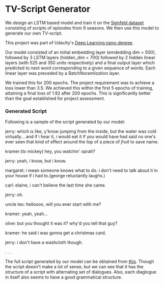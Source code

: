 # TV-Script Generator

We design an LSTM based model and train it on the [Seinfeld dataset](https://www.kaggle.com/thec03u5/seinfeld-chronicles#scripts.csv) consisting of scripts of episodes from 9 seasons. We then use this model to generate our own TV-script. 

This project was part of Udacity's [Deep Learning nano-degree](https://www.udacity.com/course/deep-learning-nanodegree--nd101?utm_source=gsem_brand&utm_medium=ads_n&utm_campaign=8301633066_c&utm_term=85414324316_sa&utm_keyword=udacity%20deep%20learning_e&gclid=Cj0KCQjwjoH0BRD6ARIsAEWO9Dv3uK8C0VfpztIXAEL-p26nHZiFi03pF3mWVkZ-ZkJGbxGs0-I8d2AaApakEALw_wcB). 

Our model consisted of an initial embedding layer (emdedding dim = 500), followed by 3 LSTM layers (hidden_dim = 700) followed by 2 hidden linear layers (with 525 and 350 units respectively) and a final output layer which predicted to next word corresponding to a given sequence of words. Each linear layer was preceded by a BatchNoramlization layer. 

We trained this for 200 epochs. The project requirement was to achieve a loss lower than 3.5. We achieved this within the first 5 epochs of training, attaining a final loss of 1.92 after 200 epochs. This is significantly better than the goal established for project assessment. 


### Generated Script
Following is a sample of the script generated by our model:

jerry: which is like, y'know jumping from the inside, but the water was cold virtually... and if i hear it, i would eat it if you would have had said no one's ever seen that kind of effect around the top of a piece of *fruit* to save name.

kramer:(to mickey) hey, you watchin' oprah?

jerry: yeah, i know, but i know.

margaret: i mean someone knows what to do. i don't need to talk about it in your house if i had to.(george reluctantly laughs.)

carl: elaine, i can't believe the last time she came.

jerry: oh.

uncle leo: helloooo, will you ever start with me?

kramer: yeah, yeah...

olive: but you thought it was it? why'd you tell that guy?

kramer: he said i was gonna get a christmas card.

jerry: i don't have a washcloth though.

.
.
.


The full script generated by our model can be obtained from [this](generated_script_1.txt). Though the script doesn't make a lot of sense, but we can see that it has the structure of a script with alternating set of dialogues. Also, each diaglogue in itself also seems to have a good grammatical structure.  